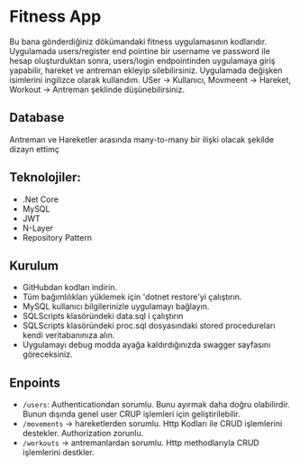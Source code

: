 # Fitness App

Bu bana gönderdiğiniz dökümandaki fitness uygulamasının kodlarıdır. Uygulamada users/register end pointine bir username ve password ile hesap oluşturduktan sonra, users/login endpointinden uygulamaya giriş yapabilir, hareket ve antreman ekleyip silebilirsiniz.
Uygulamada değişken isimlerini ingilizce olarak kullandım. USer -> Kullanıcı, Movmeent -> Hareket, Workout -> Antreman şeklinde düşünebilirsiniz.

## Database
Antreman ve Hareketler arasında many-to-many bir ilişki olacak şekilde dizayn ettimç

## Teknolojiler:
* .Net Core
* MySQL
* JWT
* N-Layer
* Repository Pattern

## Kurulum

* GitHubdan kodları indirin.
* Tüm  bağımlılıkları yüklemek için 'dotnet restore'yi çalıştırın.
* MySQL kullanıcı bilgilerinizle uygulamayı bağlayın.
* SQLScripts klasöründeki data.sql i çalıştırın
* SQLScripts klasöründeki proc.sql dosyasındaki stored procedureları kendi veritabanınıza alın.
* Uygulamayı debug modda ayağa kaldırdığınızda swagger sayfasını göreceksiniz. 

## Enpoints
* `/users`: Authenticationdan sorumlu. Bunu ayırmak daha doğru olabilirdir. Bunun dışında genel user CRUP işlemleri için geliştirilebilir.
* `/movements` -> hareketlerden sorumlu. Http Kodları ile CRUD işlemlerini destekler. Authorization zorunlu.
* `/workouts` -> antremanlardan sorumlu. Http methodlarıyla CRUD işlemlerini destkler. 

